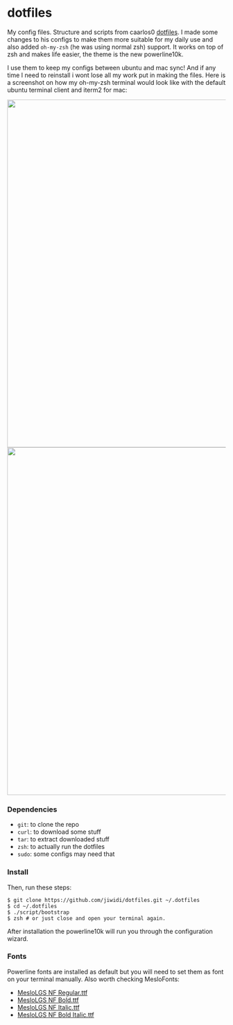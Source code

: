 # dotfiles
My config files. Structure and scripts from caarlos0 [dotfiles](https://github.com/caarlos0/dotfiles). I made some changes to his configs to make them more suitable for my daily use and also added `oh-my-zsh` (he was using normal zsh) support. It works on top of zsh and makes life easier, the theme is the new powerline10k.

I use them to keep my configs between ubuntu and mac sync! And if any time I need to reinstall i wont lose all my work put in making the files. Here is a screenshot on how my oh-my-zsh terminal would look like with the default ubuntu terminal client and iterm2 for mac:


<img src="https://raw.githubusercontent.com/jiwidi/dotfiles/master/.img/rsz_mac.png" width="800"> 
<img src="https://raw.githubusercontent.com/jiwidi/dotfiles/master/.img/rsz_ubuntu.png" width="800">

### Dependencies
- `git`: to clone the repo
- `curl`: to download some stuff
- `tar`: to extract downloaded stuff
- `zsh`: to actually run the dotfiles
- `sudo`: some configs may need that
### Install

Then, run these steps:

```console
$ git clone https://github.com/jiwidi/dotfiles.git ~/.dotfiles
$ cd ~/.dotfiles
$ ./script/bootstrap
$ zsh # or just close and open your terminal again.
```

After installation the powerline10k will run you through the configuration wizard.

### Fonts
Powerline fonts are installed as default but you will need to set them as font on your terminal manually. Also worth checking MesloFonts:

- [MesloLGS NF Regular.ttf](
    https://github.com/romkatv/powerlevel10k-media/raw/master/MesloLGS%20NF%20Regular.ttf)
- [MesloLGS NF Bold.ttf](
    https://github.com/romkatv/powerlevel10k-media/raw/master/MesloLGS%20NF%20Bold.ttf)
- [MesloLGS NF Italic.ttf](
    https://github.com/romkatv/powerlevel10k-media/raw/master/MesloLGS%20NF%20Italic.ttf)
- [MesloLGS NF Bold Italic.ttf](
    https://github.com/romkatv/powerlevel10k-media/raw/master/MesloLGS%20NF%20Bold%20Italic.ttf)
